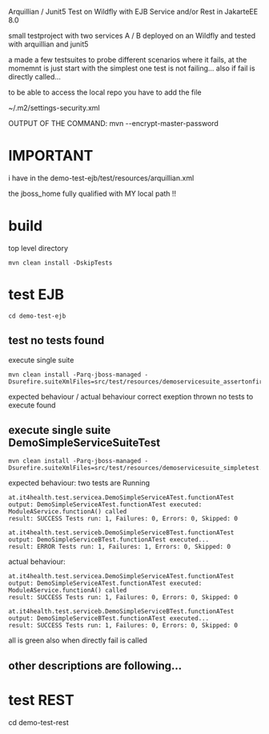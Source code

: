 Arquillian / Junit5 Test on Wildfly with EJB Service and/or Rest in JakarteEE 8.0

small testproject with two services A / B deployed on an Wildfly and tested with arquillian and junit5

a made a few testsuites to probe different scenarios where it fails, at the momemnt is just start with the simplest one
test is not failing... also if fail is directly called...


to be able to access the local repo you have to add the file

~/.m2/settings-security.xml

<settingsSecurity>
    <master>OUTPUT OF THE COMMAND: mvn --encrypt-master-password</master>
</settingsSecurity>


# IMPORTANT
i have in the demo-test-ejb/test/resources/arquillian.xml

the jboss_home fully qualified with MY local path !!

# build

top level directory

````
mvn clean install -DskipTests
````

# test EJB

````
cd demo-test-ejb
````

## test no tests found
execute single suite
````
mvn clean install -Parq-jboss-managed -Dsurefire.suiteXmlFiles=src/test/resources/demoservicesuite_assertonfirsttest.xm
````
expected behaviour / actual behaviour
correct exeption thrown no tests to execute found

## execute single suite DemoSimpleServiceSuiteTest

````
mvn clean install -Parq-jboss-managed -Dsurefire.suiteXmlFiles=src/test/resources/demoservicesuite_simpletest.xm
````
expected behaviour:
two tests are Running
````
at.it4health.test.servicea.DemoSimpleServiceATest.functionATest 
output: DemoSimpleServiceATest.functionATest executed: ModuleAService.functionA() called
result: SUCCESS Tests run: 1, Failures: 0, Errors: 0, Skipped: 0
````
````
at.it4health.test.serviceb.DemoSimpleServiceBTest.functionATest
output: DemoSimpleServiceBTest.functionATest executed...
result: ERROR Tests run: 1, Failures: 1, Errors: 0, Skipped: 0
````
actual behaviour:
````
at.it4health.test.servicea.DemoSimpleServiceATest.functionATest
output: DemoSimpleServiceATest.functionATest executed: ModuleAService.functionA() called
result: SUCCESS Tests run: 1, Failures: 0, Errors: 0, Skipped: 0
````
````
at.it4health.test.serviceb.DemoSimpleServiceBTest.functionATest
output: DemoSimpleServiceBTest.functionATest executed...
result: SUCCESS Tests run: 1, Failures: 0, Errors: 0, Skipped: 0
````
all is green also when directly fail is called

## other descriptions are following...



# test REST

cd demo-test-rest


